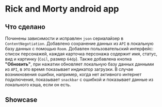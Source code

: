 # Rick and Morty android app
## Что сделано
Починены зависимости и исправлен `json` сериалайзер в `ContentNegotiation`. Добавлено
сохранение данных из `API` в локальную базу данных с помощью `Room`. Добавлен
пользовательский интерфейс: список персонажей, каждая карточка персонажа содержит
имя, статус, вид и картинку (`Coil`, размер `64dp`). Также добавлена кнопка **"Обновить"**,
при нажатии обновляет локальную базу данных данными из `API`, в это время показывает индикатор
загрузки. В случае возникновения ошибки, например, когда нет активного интернет подключения, показывает
`snackbar` с ошибкой и показывает данные из локального кэша, если он есть.

## Showcase
